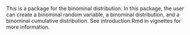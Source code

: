 This is a package for the binominal distribution. In this package, the user can create a binominal random variable, a binominal distribution, and a binominal cumulative distribution. See introduction.Rmd in vignettes for more information.